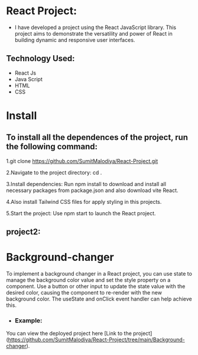 # React Project:

 - I have developed a project using the React JavaScript library. This project aims to demonstrate the versatility and power of React in building dynamic and responsive user interfaces.

## Technology Used:
 - React Js
 - Java Script
 - HTML
 - CSS

# Install

## To install all the dependences of the project, run the following command:

1.git clone https://github.com/SumitMalodiya/React-Project.git

2.Navigate to the project directory: cd <project-directory>.

3.Install dependencies: Run npm install to download and install all necessary packages from package.json and also download vite React.

4.Also install Tailwind CSS files for apply styling in this projects.

5.Start the project: Use npm start to launch the React project.


## project2:

# Background-changer

To implement a background changer in a React project, you can use state to manage the background color value and set the style property on a component. Use a button or other input to update the state value with the desired color, causing the component to re-render with the new background color. The useState and onClick event handler can help achieve this.


-   ### Example:
You can view the deployed project here [Link to the project] (https://github.com/SumitMalodiya/React-Project/tree/main/Background-changer).
